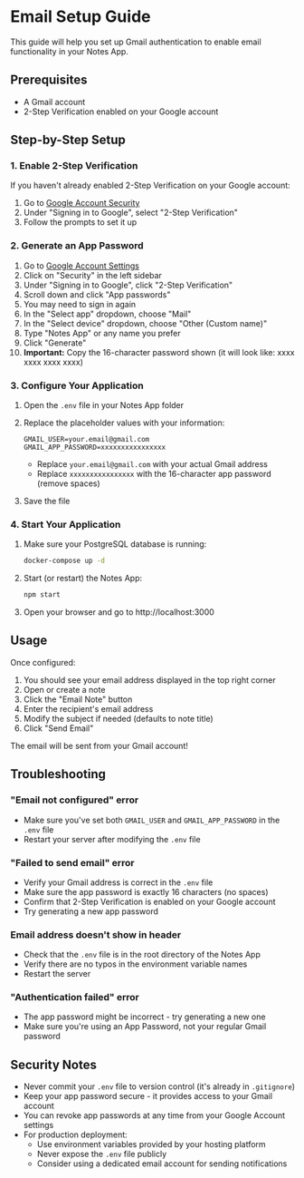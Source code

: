 # Email Setup Guide

This guide will help you set up Gmail authentication to enable email functionality in your Notes App.

## Prerequisites

- A Gmail account
- 2-Step Verification enabled on your Google account

## Step-by-Step Setup

### 1. Enable 2-Step Verification

If you haven't already enabled 2-Step Verification on your Google account:

1. Go to [Google Account Security](https://myaccount.google.com/security)
2. Under "Signing in to Google", select "2-Step Verification"
3. Follow the prompts to set it up

### 2. Generate an App Password

1. Go to [Google Account Settings](https://myaccount.google.com/)
2. Click on "Security" in the left sidebar
3. Under "Signing in to Google", click "2-Step Verification"
4. Scroll down and click "App passwords"
5. You may need to sign in again
6. In the "Select app" dropdown, choose "Mail"
7. In the "Select device" dropdown, choose "Other (Custom name)"
8. Type "Notes App" or any name you prefer
9. Click "Generate"
10. **Important:** Copy the 16-character password shown (it will look like: xxxx xxxx xxxx xxxx)

### 3. Configure Your Application

1. Open the `.env` file in your Notes App folder
2. Replace the placeholder values with your information:
   ```env
   GMAIL_USER=your.email@gmail.com
   GMAIL_APP_PASSWORD=xxxxxxxxxxxxxxxx
   ```
   - Replace `your.email@gmail.com` with your actual Gmail address
   - Replace `xxxxxxxxxxxxxxxx` with the 16-character app password (remove spaces)

3. Save the file

### 4. Start Your Application

1. Make sure your PostgreSQL database is running:
   ```bash
   docker-compose up -d
   ```

2. Start (or restart) the Notes App:
   ```bash
   npm start
   ```

3. Open your browser and go to http://localhost:3000

## Usage

Once configured:

1. You should see your email address displayed in the top right corner
2. Open or create a note
3. Click the "Email Note" button
4. Enter the recipient's email address
5. Modify the subject if needed (defaults to note title)
6. Click "Send Email"

The email will be sent from your Gmail account!

## Troubleshooting

### "Email not configured" error

- Make sure you've set both `GMAIL_USER` and `GMAIL_APP_PASSWORD` in the `.env` file
- Restart your server after modifying the `.env` file

### "Failed to send email" error

- Verify your Gmail address is correct in the `.env` file
- Make sure the app password is exactly 16 characters (no spaces)
- Confirm that 2-Step Verification is enabled on your Google account
- Try generating a new app password

### Email address doesn't show in header

- Check that the `.env` file is in the root directory of the Notes App
- Verify there are no typos in the environment variable names
- Restart the server

### "Authentication failed" error

- The app password might be incorrect - try generating a new one
- Make sure you're using an App Password, not your regular Gmail password

## Security Notes

- Never commit your `.env` file to version control (it's already in `.gitignore`)
- Keep your app password secure - it provides access to your Gmail account
- You can revoke app passwords at any time from your Google Account settings
- For production deployment:
  - Use environment variables provided by your hosting platform
  - Never expose the `.env` file publicly
  - Consider using a dedicated email account for sending notifications
